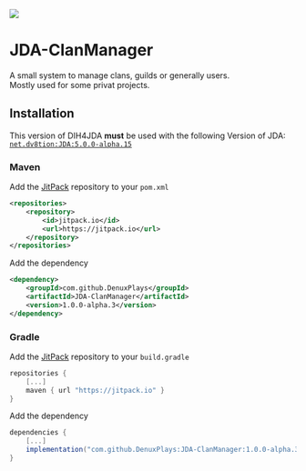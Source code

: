 [![](https://jitpack.io/v/DenuxPlays/JDA-ClanManager.svg)](https://jitpack.io/#DenuxPlays/JDA-ClanManager)
# JDA-ClanManager


A small system to manage clans, guilds or generally users.\
Mostly used for some privat projects.

## Installation
This version of DIH4JDA **must** be used with the following Version of JDA: [`net.dv8tion:JDA:5.0.0-alpha.15`](https://github.com/DV8FromTheWorld/JDA/releases/tag/v5.0.0-alpha.15)

### Maven

Add the [JitPack](https://jitpack.io/) repository to your `pom.xml`
```xml
<repositories>
    <repository>
        <id>jitpack.io</id>
        <url>https://jitpack.io</url>
    </repository>
</repositories>
```

Add the dependency
```xml
<dependency> 
    <groupId>com.github.DenuxPlays</groupId> 
    <artifactId>JDA-ClanManager</artifactId> 
    <version>1.0.0-alpha.3</version> 
</dependency>
```

### Gradle

Add the [JitPack](https://jitpack.io/) repository to your `build.gradle`
```gradle
repositories { 
    [...]
    maven { url "https://jitpack.io" } 
}
```

Add the dependency
```gradle
dependencies {
    [...]
    implementation("com.github.DenuxPlays:JDA-ClanManager:1.0.0-alpha.3")
}
```
